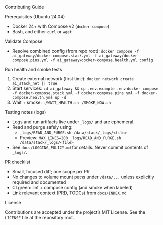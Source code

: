 Contributing Guide

Prerequisites (Ubuntu 24.04)

- Docker 24+ with Compose v2 (`docker compose`)
- Bash, and either `curl` or `wget`

Validate Compose

- Resolve combined config (from repo root):
  `docker compose -f ai_gateway/docker-compose.stack.yml -f ai_gateway/docker-compose.pins.yml -f ai_gateway/docker-compose.health.yml config`

Run health and smoke tests

1) Create external network (first time):
   `docker network create ai_stack_net || true`
2) Start services:
   `cd ai_gateway && cp .env.example .env`
   `docker compose -f docker-compose.stack.yml -f docker-compose.pins.yml -f docker-compose.health.yml up -d`
3) Wait + smoke:
   `./WAIT_HEALTH.sh`
   `./SMOKE_NOW.sh`

Testing notes (logs)

- Logs and run artifacts live under `_logs/` and are ephemeral.
- Read and purge safely using:
  - `_logs/READ_AND_PURGE.sh /data/stack/_logs/<file>`
  - Preview: `MAX_LINES=200 _logs/READ_AND_PURGE.sh /data/stack/_logs/<file>`
- See `docs/LOGGING_POLICY.md` for details. Never commit contents of `_logs/`.

PR checklist

- Small, focused diff; one scope per PR
- No changes to volume mount paths under `/data/...` unless explicitly required and documented
- CI green: lint + compose config (and smoke when labeled)
- Link relevant context (PRD, TODOs) from `docs/INDEX.md`

License

Contributions are accepted under the project’s MIT License. See the `LICENSE` file at the repository root.

